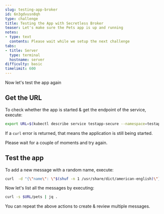 ```yaml
---
slug: testing-app-broker
id: 6n3gdvusn8qh
type: challenge
title: Testing the App with Secretless Broker
teaser: Let's make sure the Pets app is up and running
notes:
- type: text
  contents: Please wait while we setup the next challenge
tabs:
- title: Server
  type: terminal
  hostname: server
difficulty: basic
timelimit: 600
---
```

Now let's test the app again

## Get the URL

To check whether the app is started & get the endpoint of the service, execute:

```bash
export URL=$(kubectl describe service testapp-secure --namespace=testapp |grep Endpoints | awk '{print $2}' )
```

If a `curl` error is returned, that means the application is still being started.

Please wait for a couple of moments and try again.

## Test the app

To add a new message with a random name, execute:

```bash
curl  -d "{\"name\": \"$(shuf -n 1 /usr/share/dict/american-english)\"}" -H "Content-Type: application/json" $URL/pet
```

Now let's list all the messages by executing:

```bash
curl -s $URL/pets | jq .
```

You can repeat the above actions to create & review multiple messages.
